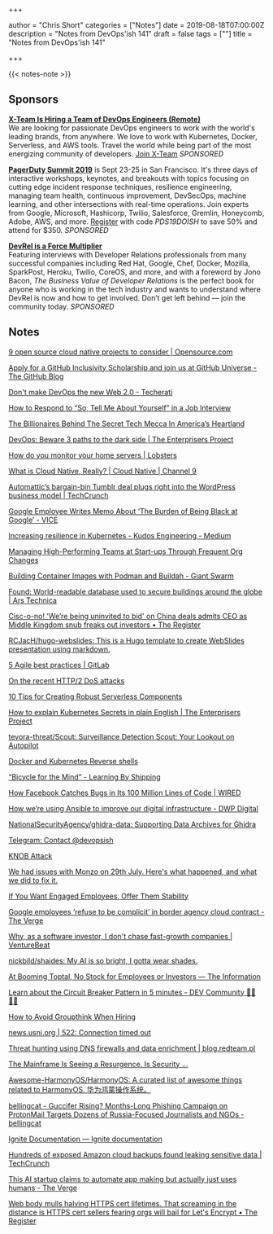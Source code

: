 +++

author = "Chris Short"
categories = ["Notes"]
date = 2019-08-18T07:00:00Z
description = "Notes from DevOps'ish 141"
draft = false
tags = [""]
title = "Notes from DevOps'ish 141"

+++

{{< notes-note >}}

## Sponsors

[**X-Team Is Hiring a Team of DevOps Engineers (Remote)**](https://x-team.com/remote-devops-engineer-jobs/?utm_source=devopsish&utm_medium=email-ad)  
We are looking for passionate DevOps engineers to work with the world's leading brands, from anywhere. We love to work with Kubernetes, Docker, Serverless, and AWS tools. Travel the world while being part of the most energizing community of developers. [Join X-Team](https://x-team.com/remote-devops-engineer-jobs/?utm_source=devopsish&utm_medium=email-ad) *SPONSORED*

[**PagerDuty Summit 2019**](https://summit.pagerduty.com/) is Sept 23-25 in San Francisco. It's three days of interactive workshops, keynotes, and breakouts with topics focusing on cutting edge incident response techniques, resilience engineering, managing team health, continuous improvement, DevSecOps, machine learning, and other intersections with real-time operations. Join experts from Google, Microsoft, Hashicorp, Twilio, Salesforce, Gremlin, Honeycomb, Adobe, AWS, and more. [Register](https://summit.pagerduty.com/summit2019/register?c_280637=PDS19OT) with code *PDS19DOISH* to save 50% and attend for $350. *SPONSORED*

[**DevRel is a Force Multiplier**](https://cshort.co/2K9XsgV)  
Featuring interviews with Developer Relations professionals from many successful companies including Red Hat, Google, Chef, Docker, Mozilla, SparkPost, Heroku, Twilio, CoreOS, and more, and with a foreword by Jono Bacon, *The Business Value of Developer Relations* is the perfect book for anyone who is working in the tech industry and wants to understand where DevRel is now and how to get involved. Don’t get left behind — join the community today. *SPONSORED*

## Notes

[9 open source cloud native projects to consider | Opensource.com](https://opensource.com/article/19/8/cloud-native-projects)

[Apply for a GitHub Inclusivity Scholarship and join us at GitHub Universe - The GitHub Blog](https://github.blog/2019-08-12-apply-for-a-github-inclusivity-scholarship-and-join-us-at-github-universe/)

[Don't make DevOps the new Web 2.0 - Techerati](https://techerati.com/features-hub/opinions/devops-web-cicd-cloud-software-dev/)

[How to Respond to “So, Tell Me About Yourself” in a Job Interview](https://hbr.org/2019/08/how-to-respond-to-so-tell-me-about-yourself-in-a-job-interview)

[The Billionaires Behind The Secret Tech Mecca In America’s Heartland](https://www.forbes.com/sites/laurendebter/2019/08/08/jim-kavanaugh-david-steward-world-wide-technology/#40301fc754b4)

[DevOps: Beware 3 paths to the dark side | The Enterprisers Project](https://enterprisersproject.com/article/2019/7/devops-mistakes-how-avoid)

[How do you monitor your home servers | Lobsters](https://lobste.rs/s/tf0q3x/how_do_you_monitor_your_home_servers)

[What is Cloud Native, Really? | Cloud Native | Channel 9](https://channel9.msdn.com/Shows/The-Cloud-Native-Show/What-is-Cloud-Native-Really)

[Automattic’s bargain-bin Tumblr deal plugs right into the WordPress business model | TechCrunch](https://techcrunch.com/2019/08/12/automattics-bargain-bin-tumblr-deal-plugs-right-into-the-wordpress-business-model/)

[Google Employee Writes Memo About ‘The Burden of Being Black at Google’ - VICE](https://www.vice.com/en_us/article/43kd3w/google-employee-memo-about-being-black-at-google)

[Increasing resilience in Kubernetes - Kudos Engineering - Medium](https://medium.com/kudos-engineering/increasing-resilience-in-kubernetes-b6ddc9fecf80)

[Managing High-Performing Teams at Start-ups Through Frequent Org Changes](https://medium.com/gusto-insights-and-operations/managing-high-performing-teams-at-start-ups-through-frequent-org-changes-14faa4c4e1e2)

[Building Container Images with Podman and Buildah - Giant Swarm](https://blog.giantswarm.io/building-container-images-with-podman-and-buildah/)

[Found: World-readable database used to secure buildings around the globe | Ars Technica](https://arstechnica.com/information-technology/2019/08/found-world-readable-database-used-to-secure-buildings-around-the-globe/)

[Cisc-o-no! 'We’re being uninvited to bid' on China deals admits CEO as Middle Kingdom snub freaks out investors • The Register](https://www.theregister.co.uk/2019/08/15/cisco_q4_2019/)

[RCJacH/hugo-webslides: This is a Hugo template to create WebSlides presentation using markdown.](https://github.com/RCJacH/hugo-webslides)

[5 Agile best practices | GitLab](https://about.gitlab.com/2019/08/13/agile-best-practices/)

[On the recent HTTP/2 DoS attacks](https://blog.cloudflare.com/on-the-recent-http-2-dos-attacks/)

[10 Tips for Creating Robust Serverless Components](https://serverless.com/blog/10-tips-creating-robust-serverless-components/)

[How to explain Kubernetes Secrets in plain English | The Enterprisers Project](https://enterprisersproject.com/article/2019/8/kubernetes-secrets-explained-plain-english)

[tevora-threat/Scout: Surveillance Detection Scout: Your Lookout on Autopilot](https://github.com/tevora-threat/Scout)

[Docker and Kubernetes Reverse shells](https://raesene.github.io/blog/2019/08/09/docker-reverse-shells/)

[“Bicycle for the Mind” - Learning By Shipping](https://medium.learningbyshipping.com/bicycle-121262546097?gi=3346619952cd)

[How Facebook Catches Bugs in Its 100 Million Lines of Code | WIRED](https://www.wired.com/story/facebook-zoncolan-static-analysis-tool/)

[How we’re using Ansible to improve our digital infrastructure - DWP Digital](https://dwpdigital.blog.gov.uk/2019/08/15/how-were-using-ansible-to-improve-our-digital-infrastructure/)

[NationalSecurityAgency/ghidra-data: Supporting Data Archives for Ghidra](https://github.com/NationalSecurityAgency/ghidra-data)

[Telegram: Contact @devopsish](https://t.me/devopsish)

[KNOB Attack](https://knobattack.com/)

[We had issues with Monzo on 29th July. Here's what happened, and what we did to fix it.](https://monzo.com/blog/2019/09/08/why-monzo-wasnt-working-on-july-29th)

[If You Want Engaged Employees, Offer Them Stability](https://hbr.org/2019/08/if-you-want-engaged-employees-offer-them-stability)

[Google employees ‘refuse to be complicit’ in border agency cloud contract - The Verge](https://www.theverge.com/2019/8/14/20805432/google-employees-petition-protest-customs-border-cloud-computing-contract)

[Why, as a software investor, I don't chase fast-growth companies | VentureBeat](https://venturebeat.com/2019/08/10/why-as-a-software-investor-i-dont-chase-fast-growth-companies/)

[nickbild/shaides: My AI is so bright, I gotta wear shades.](https://github.com/nickbild/shaides)

[At Booming Toptal, No Stock for Employees or Investors — The Information](https://www.theinformation.com/articles/at-booming-toptal-no-stock-for-employees-or-investors)

[Learn about the Circuit Breaker Pattern in 5 minutes - DEV Community 👩‍💻👨‍💻](https://dev.to/azure/learn-about-the-circuit-breaker-pattern-in-5-minutes-1l45)

[How to Avoid Groupthink When Hiring](https://hbr.org/2019/08/how-to-avoid-groupthink-when-hiring)

[news.usni.org | 522: Connection timed out](https://news.usni.org/2019/08/09/navy-reverting-ddgs-back-to-physical-throttles-after-fleet-rejects-touchscreen-controls)

[Threat hunting using DNS firewalls and data enrichment | blog.redteam.pl](https://blog.redteam.pl/2019/08/threat-hunting-dns-firewall.html)

[The Mainframe Is Seeing a Resurgence. Is Security ...](https://www.darkreading.com/vulnerabilities---threats/the-mainframe-is-seeing-a-resurgence-is-security-keeping-pace/a/d-id/1335476)

[Awesome-HarmonyOS/HarmonyOS: A curated list of awesome things related to HarmonyOS. 华为鸿蒙操作系统。](https://github.com/Awesome-HarmonyOS/HarmonyOS)

[bellingcat - Guccifer Rising? Months-Long Phishing Campaign on ProtonMail Targets Dozens of Russia-Focused Journalists and NGOs - bellingcat](https://www.bellingcat.com/news/uk-and-europe/2019/08/10/guccifer-rising-months-long-phishing-campaign-on-protonmail-targets-dozens-of-russia-focused-journalists-and-ngos/)

[Ignite Documentation — Ignite documentation](https://ignite.readthedocs.io/en/stable/)

[Hundreds of exposed Amazon cloud backups found leaking sensitive data | TechCrunch](https://techcrunch.com/2019/08/09/aws-ebs-cloud-backups-leak/)

[This AI startup claims to automate app making but actually just uses humans - The Verge](https://www.theverge.com/2019/8/14/20805676/engineer-ai-artificial-intelligence-startup-app-development-outsourcing-humans)

[Web body mulls halving HTTPS cert lifetimes. That screaming in the distance is HTTPS cert sellers fearing orgs will bail for Let's Encrypt • The Register](https://www.theregister.co.uk/2019/08/13/site_certificate_lifetimes/)

